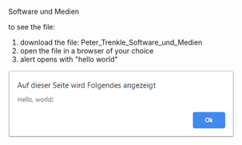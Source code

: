 Software und Medien

to see the file:
1. download the file: Peter_Trenkle_Software_und_Medien
2. open the file in a browser of your choice
3. alert opens with "hello world"

![1](https://github.com/Piibo/software_und_medien/blob/main/hello%20world%20programm.png)
